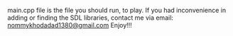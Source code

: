 main.cpp file is the file you should run, to play. 
If you had inconvenience in adding or finding the SDL libraries, contact me via email: nommykhodadad1380@gmail.com
Enjoy!!!
